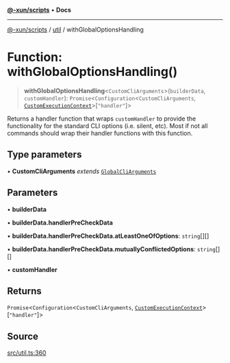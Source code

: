 [**@-xun/scripts**](../../README.md) • **Docs**

***

[@-xun/scripts](../../README.md) / [util](../README.md) / withGlobalOptionsHandling

# Function: withGlobalOptionsHandling()

> **withGlobalOptionsHandling**\<`CustomCliArguments`\>(`builderData`, `customHandler`): `Promise`\<`Configuration`\<`CustomCliArguments`, [`CustomExecutionContext`](../../configure/type-aliases/CustomExecutionContext.md)\>\[`"handler"`\]\>

Returns a handler function that wraps `customHandler` to provide the
functionality for the standard CLI options (i.e. silent, etc). Most if not
all commands should wrap their handler functions with this function.

## Type parameters

• **CustomCliArguments** *extends* [`GlobalCliArguments`](../type-aliases/GlobalCliArguments.md)

## Parameters

• **builderData**

• **builderData.handlerPreCheckData**

• **builderData.handlerPreCheckData.atLeastOneOfOptions**: `string`[][]

• **builderData.handlerPreCheckData.mutuallyConflictedOptions**: `string`[][]

• **customHandler**

## Returns

`Promise`\<`Configuration`\<`CustomCliArguments`, [`CustomExecutionContext`](../../configure/type-aliases/CustomExecutionContext.md)\>\[`"handler"`\]\>

## Source

[src/util.ts:360](https://github.com/Xunnamius/xscripts/blob/380c055b2920c8b96b65dc89b97b6497f996c452/src/util.ts#L360)
